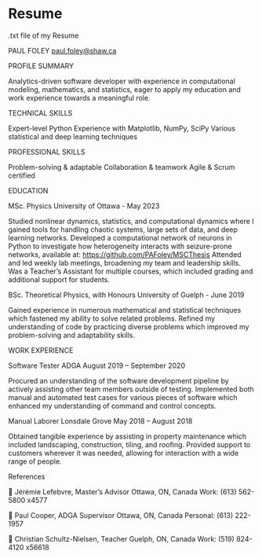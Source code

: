 # Resume
.txt file of my Resume

PAUL FOLEY
paul.foley@shaw.ca

PROFILE SUMMARY

Analytics-driven software developer with experience in computational modeling, mathematics, and statistics, eager to apply my education and work experience towards a meaningful role.


TECHNICAL SKILLS

Expert-level Python
Experience with Matplotlib, NumPy, SciPy
Various statistical and deep learning techniques


PROFESSIONAL SKILLS

Problem-solving & adaptable
Collaboration & teamwork
Agile & Scrum certified


EDUCATION

MSc. Physics
University of Ottawa - May 2023

Studied nonlinear dynamics, statistics, and computational dynamics where I gained tools for handling chaotic systems, large sets of data, and deep learning networks.
Developed a computational network of neurons in Python to investigate how heterogeneity interacts with seizure-prone networks, available at: https://github.com/PAFoley/MSCThesis
Attended and led weekly lab meetings, broadening my team and leadership skills.
Was a Teacher’s Assistant for multiple courses, which included grading and additional support for students.

BSc. Theoretical Physics, with Honours
University of Guelph - June 2019

Gained experience in numerous mathematical and statistical techniques which fastened my ability to solve related problems.
Refined my understanding of code by practicing diverse problems which improved my problem-solving and adaptability skills.


WORK EXPERIENCE

Software Tester ADGA August 2019 – September 2020

Procured an understanding of the software development pipeline by actively assisting other team members outside of testing.
Implemented both manual and automated test cases for various pieces of software which enhanced my understanding of command and control concepts.


Manual Laborer Lonsdale Grove May 2018 – August 2018

Obtained tangible experience by assisting in property maintenance which included landscaping, construction, tiling, and roofing.
Provided support to customers wherever it was needed, allowing for interaction with a wide range of people.


References

 Jérémie Lefebvre, Master’s Advisor Ottawa, ON, Canada Work: (613) 562-5800 x4577

 Paul Cooper, ADGA Supervisor Ottawa, ON, Canada Personal: (613) 222-1957

 Christian Schultz-Nielsen, Teacher Guelph, ON, Canada Work: (519) 824-4120 x56618
